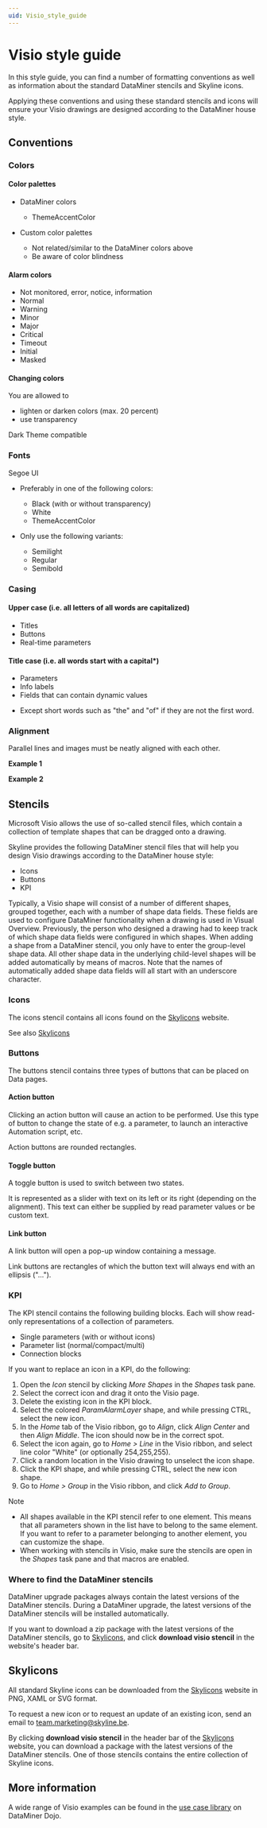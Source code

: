 ```yaml
---
uid: Visio_style_guide
---
```


# Visio style guide

In this style guide, you can find a number of formatting conventions as well as information about the standard DataMiner stencils and Skyline icons.

Applying these conventions and using these standard stencils and icons will ensure your Visio drawings are designed according to the DataMiner house style.

## Conventions

### Colors

#### Color palettes​

- DataMiner colors​

    - ThemeAccentColor​

- Custom​ color palettes

    - Not related/similar to the DataMiner colors above​
    - Be aware of color blindness​

#### Alarm colors​

- Not monitored, error, notice, information​
- Normal​
- Warning​
- Minor​
- Major​
- Critical​
- Timeout​
- Initial​
- Masked​

#### Changing colors

You are allowed to

- lighten or darken colors (max. 20 percent)​
- use transparency​

Dark Theme compatible​

### Fonts

Segoe UI​

- Preferably in one of the following colors:

    - Black (with or without transparency)​
    - White​
    - ThemeAccentColor​

- Only use the following variants:

    - Semilight
    - Regular
    - Semibold

### Casing

#### Upper case​ (i.e. all letters of all words are capitalized​)

- Titles​
- Buttons​
- Real-time parameters​

#### Title case​ (i.e. all words start with a capital*)

- Parameters​
- Info labels​
- Fields that can contain dynamic values​

* Except short words such as "the" and "of" if they are not the first word.

### Alignment

Parallel lines and images must be neatly aligned with each other.

**Example 1**

**Example 2**

## Stencils

Microsoft Visio allows the use of so-called stencil files, which contain a collection of template shapes that can be dragged onto a drawing.

Skyline provides the following DataMiner stencil files that will help you design Visio drawings according to the DataMiner house style:

- Icons 
- Buttons
- KPI

Typically, a Visio shape will consist of a number of different shapes, grouped together, each with a number of shape data fields. These fields are used to configure DataMiner functionality when a drawing is used in Visual Overview. Previously, the person who designed a drawing had to keep track of which shape data fields were configured in which shapes. When adding a shape from a DataMiner stencil, you only have to enter the group-level shape data. All other shape data in the underlying child-level shapes will be added automatically by means of macros. Note that the names of automatically added shape data fields will all start with an underscore character.

### Icons

The icons stencil contains all icons found on the [Skylicons](https://skyline.be/skylicons/) website.

See also [Skylicons](#skylicons)

### Buttons

The buttons stencil contains three types of buttons that can be placed on Data pages.

#### Action button

Clicking an action button will cause an action to be performed. Use this type of button to change the state of e.g. a parameter, to launch an interactive Automation script, etc.

Action buttons are rounded rectangles.

#### Toggle button

A toggle button is used to switch between two states.

It is represented as a slider with text on its left or its right (depending on the alignment). This text can either be supplied by read parameter values or be custom text.

#### Link button

A link button will open a pop-up window containing a message.

Link buttons are rectangles of which the button text will always end with an ellipsis ("...").

### KPI

The KPI stencil contains the following building blocks. Each will show read-only representations of a collection of parameters.

- Single parameters (with or without icons)
- Parameter list (normal/compact/multi)
- Connection blocks

If you want to replace an icon in a KPI, do the following:

1. Open the *Icon* stencil by clicking *More Shapes* in the *Shapes* task pane.
1. Select the correct icon and drag it onto the Visio page.
1. Delete the existing icon in the KPI block.
1. Select the colored *ParamAlarmLayer* shape, and while pressing CTRL, select the new icon.
1. In the *Home* tab of the Visio ribbon, go to *Align*, click *Align Center* and then *Align Middle*. The icon should now be in the correct spot.
1. Select the icon again, go to *Home > Line* in the Visio ribbon, and select line color "White" (or optionally 254,255,255).
1. Click a random location in the Visio drawing to unselect the icon shape.
1. Click the KPI shape, and while pressing CTRL, select the new icon shape.
1. Go to *Home > Group* in the Visio ribbon, and click *Add to Group*.

> [!NOTE]
> - All shapes available in the KPI stencil refer to one element. This means that all parameters shown in the list have to belong to the same element. If you want to refer to a parameter belonging to another element, you can customize the shape.
> - When working with stencils in Visio, make sure the stencils are open in the *Shapes* task pane and that macros are enabled.

### Where to find the DataMiner stencils

DataMiner upgrade packages always contain the latest versions of the DataMiner stencils. During a DataMiner upgrade, the latest versions of the DataMiner stencils will be installed automatically.

If you want to download a zip package with the latest versions of the DataMiner stencils, go to [Skylicons](https://skyline.be/skylicons/), and click **download visio stencil** in the website's header bar.

## Skylicons

All standard Skyline icons can be downloaded from the [Skylicons](https://skyline.be/skylicons/) website in PNG, XAML or SVG format.

To request a new icon or to request an update of an existing icon, send an email to [team.marketing@skyline.be](mailto:team.marketing@skyline.be).

By clicking **download visio stencil** in the header bar of the [Skylicons](https://skyline.be/skylicons/) website, you can download a package with the latest versions of the DataMiner stencils. One of those stencils contains the entire collection of Skyline icons.

## More information

A wide range of Visio examples can be found in the [use case library](https://community.dataminer.services/use-cases/) on DataMiner Dojo.
